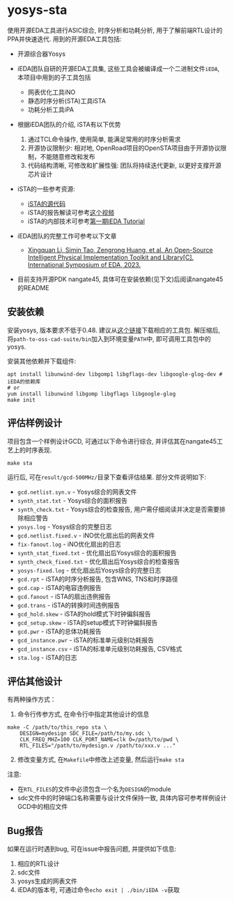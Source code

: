 # yosys-sta

使用开源EDA工具进行ASIC综合, 时序分析和功耗分析, 用于了解前端RTL设计的PPA并快速迭代.
用到的开源EDA工具包括:
* 开源综合器Yosys
* iEDA团队自研的开源EDA工具集, 这些工具会被编译成一个二进制文件`iEDA`, 本项目中用到的子工具包括
  * 网表优化工具iNO
  * 静态时序分析(STA)工具iSTA
  * 功耗分析工具iPA

* 根据iEDA团队的介绍, iSTA有以下优势
  1. 通过TCL命令操作, 使用简单, 能满足常用的时序分析需求
  1. 开源协议限制少: 相对地, OpenRoad项目的OpenSTA项目由于开源协议限制，不能随意修改和发布
  1. 代码结构清晰, 可修改和扩展性强: 团队将持续迭代更新, 以更好支撑开源芯片设计
* iSTA的一些参考资源:
  * [iSTA的源代码](https://github.com/OSCC-Project/iEDA/tree/master/src/operation/iSTA)
  * iSTA的报告解读可参考[这个视频](https://www.bilibili.com/video/BV1a14y1B7uz/?t=1006)
  * iSTA的内部技术可参考[第一期iEDA Tutorial](https://www.bilibili.com/video/BV1a14y1B7uz)
* iEDA团队的完整工作可参考以下文章
  * [Xingquan Li, Simin Tao, Zengrong Huang, et al. An Open-Source Intelligent Physical Implementation Toolkit and Library[C]. International Symposium of EDA, 2023.](https://github.com/OSCC-Project/iEDA/blob/master/docs/paper/ISEDA'23-iEDA-final.pdf)
* 目前支持开源PDK nangate45, 具体可在安装依赖(见下文)后阅读nangate45的README

## 安装依赖

安装yosys, 版本要求不低于0.48. 建议从[这个链接][oss-cad-suite]下载相应的工具包.
解压缩后, 将`path-to-oss-cad-suite/bin`加入到环境变量`PATH`中, 即可调用工具包中的yosys.

[oss-cad-suite]: https://github.com/YosysHQ/oss-cad-suite-build/releases

安装其他依赖并下载组件:
```shell
apt install libunwind-dev libgomp1 libgflags-dev libgoogle-glog-dev # iEDA的依赖库
# or
yum install libunwind libgomp libgflags libgoogle-glog
make init
```

## 评估样例设计

项目包含一个样例设计GCD, 可通过以下命令进行综合, 并评估其在nangate45工艺上的时序表现.

```shell
make sta
```

运行后, 可在`result/gcd-500MHz/`目录下查看评估结果. 部分文件说明如下:
* `gcd.netlist.syn.v` - Yosys综合的网表文件
* `synth_stat.txt` - Yosys综合的面积报告
* `synth_check.txt` - Yosys综合的检查报告, 用户需仔细阅读并决定是否需要排除相应警告
* `yosys.log` - Yosys综合的完整日志
* `gcd.netlist.fixed.v` - iNO优化扇出后的网表文件
* `fix-fanout.log` - iNO优化扇出的日志
* `synth_stat_fixed.txt` - 优化扇出后Yosys综合的面积报告
* `synth_check_fixed.txt` - 优化扇出后Yosys综合的检查报告
* `yosys-fixed.log` - 优化扇出后Yosys综合的完整日志
* `gcd.rpt` - iSTA的时序分析报告, 包含WNS, TNS和时序路径
* `gcd.cap` - iSTA的电容违例报告
* `gcd.fanout` - iSTA的扇出违例报告
* `gcd.trans` - iSTA的转换时间违例报告
* `gcd_hold.skew` - iSTA的hold模式下时钟偏斜报告
* `gcd_setup.skew` - iSTA的setup模式下时钟偏斜报告
* `gcd.pwr` - iSTA的总体功耗报告
* `gcd_instance.pwr` - iSTA的标准单元级别功耗报告
* `gcd_instance.csv` - iSTA的标准单元级别功耗报告, CSV格式
* `sta.log` - iSTA的日志

## 评估其他设计

有两种操作方式：
1. 命令行传参方式, 在命令行中指定其他设计的信息
```shell
make -C /path/to/this_repo sta \
    DESIGN=mydesign SDC_FILE=/path/to/my.sdc \
    CLK_FREQ_MHZ=100 CLK_PORT_NAME=clk O=/path/to/pwd \
    RTL_FILES="/path/to/mydesign.v /path/to/xxx.v ..."
```
2. 修改变量方式, 在`Makefile`中修改上述变量, 然后运行`make sta`

注意:
* 在`RTL_FILES`的文件中必须包含一个名为`DESIGN`的module
* sdc文件中的时钟端口名称需要与设计文件保持一致, 具体内容可参考样例设计GCD中的相应文件

## Bug报告

如果在运行时遇到bug, 可在issue中报告问题, 并提供如下信息:
1. 相应的RTL设计
2. sdc文件
3. yosys生成的网表文件
4. iEDA的版本号, 可通过命令`echo exit | ./bin/iEDA -v`获取
